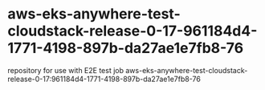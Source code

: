 # aws-eks-anywhere-test-cloudstack-release-0-17-961184d4-1771-4198-897b-da27ae1e7fb8-76
repository for use with E2E test job aws-eks-anywhere-test-cloudstack-release-0-17:961184d4-1771-4198-897b-da27ae1e7fb8-76
